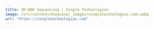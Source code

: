 ```yaml
---
title: 3D DNA Sequencing | Single Technologies
image: /src/content/showcase/_images/singletechnologies.com.webp
url: "https://singletechnologies.com"
---
```

